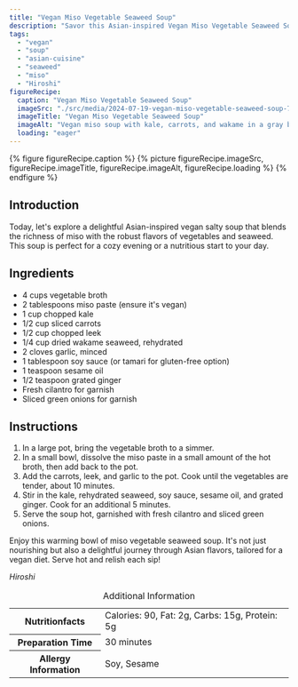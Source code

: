 ```yaml
---
title: "Vegan Miso Vegetable Seaweed Soup"
description: "Savor this Asian-inspired Vegan Miso Vegetable Seaweed Soup, rich in flavors and perfect for a cozy meal. Easy to prepare and delightfully nutritious."
tags:
  - "vegan"
  - "soup"
  - "asian-cuisine"
  - "seaweed"
  - "miso"
  - "Hiroshi"
figureRecipe: 
  caption: "Vegan Miso Vegetable Seaweed Soup"
  imageSrc: "./src/media/2024-07-19-vegan-miso-vegetable-seaweed-soup-7931.png"
  imageTitle: "Vegan Miso Vegetable Seaweed Soup"
  imageAlt: "Vegan miso soup with kale, carrots, and wakame in a gray bowl on a bamboo mat, garnished with cilantro and green onions, beside chopsticks."
  loading: "eager"
---
```


{% figure figureRecipe.caption %}
{% picture figureRecipe.imageSrc, figureRecipe.imageTitle, figureRecipe.imageAlt, figureRecipe.loading %}
{% endfigure %}

## Introduction

Today, let's explore a delightful Asian-inspired vegan salty soup that blends the richness of miso with the robust flavors of vegetables and seaweed. This soup is perfect for a cozy evening or a nutritious start to your day.

## Ingredients

- 4 cups vegetable broth
- 2 tablespoons miso paste (ensure it's vegan)
- 1 cup chopped kale
- 1/2 cup sliced carrots
- 1/2 cup chopped leek
- 1/4 cup dried wakame seaweed, rehydrated
- 2 cloves garlic, minced
- 1 tablespoon soy sauce (or tamari for gluten-free option)
- 1 teaspoon sesame oil
- 1/2 teaspoon grated ginger
- Fresh cilantro for garnish
- Sliced green onions for garnish

## Instructions

1. In a large pot, bring the vegetable broth to a simmer.
2. In a small bowl, dissolve the miso paste in a small amount of the hot broth, then add back to the pot.
3. Add the carrots, leek, and garlic to the pot. Cook until the vegetables are tender, about 10 minutes.
4. Stir in the kale, rehydrated seaweed, soy sauce, sesame oil, and grated ginger. Cook for an additional 5 minutes.
5. Serve the soup hot, garnished with fresh cilantro and sliced green onions.

Enjoy this warming bowl of miso vegetable seaweed soup. It's not just nourishing but also a delightful journey through Asian flavors, tailored for a vegan diet. Serve hot and relish each sip!

*Hiroshi*

<table><caption class='sr-only'>Additional Information</caption><tr><th>Nutritionfacts</th><td>Calories: 90, Fat: 2g, Carbs: 15g, Protein: 5g&nbsp;</td></tr><tr><th>Preparation Time</th><td>30 minutes&nbsp;</td></tr><tr><th>Allergy Information</th><td>Soy, Sesame&nbsp;</td></tr></table>

